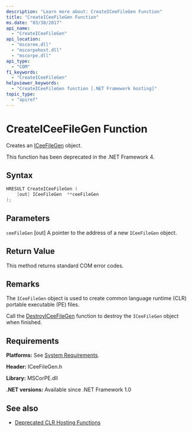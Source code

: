 ```yaml
---
description: "Learn more about: CreateICeeFileGen Function"
title: "CreateICeeFileGen Function"
ms.date: "03/30/2017"
api_name:
  - "CreateICeeFileGen"
api_location:
  - "mscoree.dll"
  - "mscorpehost.dll"
  - "mscorpe.dll"
api_type:
  - "COM"
f1_keywords:
  - "CreateICeeFileGen"
helpviewer_keywords:
  - "CreateICeeFileGen function [.NET Framework hosting]"
topic_type:
  - "apiref"
---
```

# CreateICeeFileGen Function

Creates an [ICeeFileGen](iceefilegen-class.md) object.

 This function has been deprecated in the .NET Framework 4.

## Syntax

```cpp
HRESULT CreateICeeFileGen (
    [out] ICeeFileGen  **ceeFileGen
);
```

## Parameters

 `ceeFileGen`
 [out] A pointer to the address of a new `ICeeFileGen` object.

## Return Value

 This method returns standard COM error codes.

## Remarks

 The `ICeeFileGen` object is used to create common language runtime (CLR) portable executable (PE) files.

 Call the [DestroyICeeFileGen](destroyiceefilegen-function.md) function to destroy the `ICeeFileGen` object when finished.

## Requirements

 **Platforms:** See [System Requirements](../../../framework/get-started/system-requirements.md).

 **Header:** ICeeFileGen.h

 **Library:** MSCorPE.dll

 **.NET versions:** Available since .NET Framework 1.0

## See also

- [Deprecated CLR Hosting Functions](deprecated-clr-hosting-functions.md)
